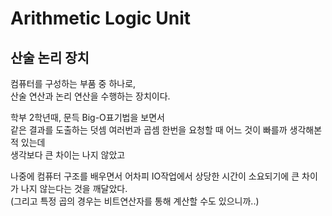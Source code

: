 # Arithmetic Logic Unit
## 산술 논리 장치

컴퓨터를 구성하는 부품 중 하나로, <br/>
산술 연산과 논리 연산을 수행하는 장치이다.

학부 2학년때, 문득 Big-O표기법을 보면서<br/>
같은 결과를 도출하는 덧셈 여러번과 곱셈 한번을 요청할 때 어느 것이 빠를까 생각해본 적 있는데<br/>
생각보다 큰 차이는 나지 않았고

나중에 컴퓨터 구조를 배우면서 어차피 IO작업에서 상당한 시간이 소요되기에 큰 차이가 나지 않는다는 것을 깨달았다.<br/>
(그리고 특정 곱의 경우는 비트연산자를 통해 계산할 수도 있으니까..)
